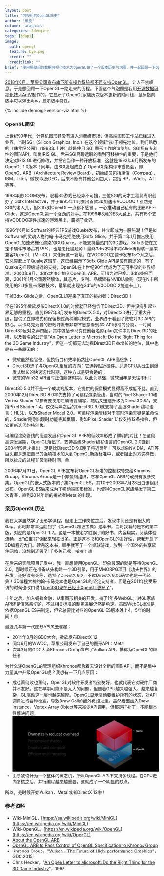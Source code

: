 ```yaml
---
layout: post
title: "可视化的OpenGL简史"
author: "燕良"
column: "Graphics"
categories: 3dengine
tags: [3dapi]
image:
  path: opengl
  feature: bye.png
  credit: ""
  creditlink: ""
brief: "使用隔壁组的数据可视化技术为OpenGL做了一个版本历史气泡图，并一起回顾一下OpenGL一路走来的历程，分享一下我与OpenGL的故事。"
---
```


[2018年6月，苹果公司宣布旗下所有操作系统都不再支持OpenGL](https://www.anandtech.com/show/12894/apple-deprecates-opengl-across-all-oses)，让人不禁叹息。于是想回顾一下OpenGL一路走来的历程。下面这个气泡图是我用[开源数据可视化技术AntV](https://antv.alipay.com)制作的，它显示了OpenGL家族历次版本更新的时间线，鼠标指向版本可以弹出tips，显示版本特性。

{% include demo/gl-version-viz.html %}

### OpenGL简史

上世纪90年代，计算机图形还没有进入消费级市场，但高端图形工作站已经进入业界，当时SGI（Silicon Graphics, Inc.）在这个领域当处于领先地位。我们熟悉的《侏罗纪公园》（1993年上映）就是使用 SGI 图形工作站渲染的。SGI拥有专利性的图形API，叫做IRIS GL。后来SGI高瞻远瞩的看到可移植性的重要，于是他们决定对IRIS GL进行修改，并把它当作一种开放标准，这就是1992年6月所发布的OpenGL 1.0版本！同年，由SGI发起成立了 OpenGL架构评审委员会，即OpenGL ARB（Architecture Review Board），初始成员包括康佰（Compaq），IBM，Intel，微软 以及DEC，后来不断有其他公司加入，包括 HP，nVidia，ATI等等。

1993年底DOOM发布，眼看3D游戏已经势不可挡，三位SGI的天才工程师离职创办了 3dfx Interactive，并于1995年11月推出首款3D加速卡VOODOO！虽然是SGI的老人儿，但3dfx对OpenGL一点都不感冒 ，一心推动自己私有的图形API--Glide，这是OpenGL第一个强劲的对手。在1996年3月的E3大展上，共有15个支持VOODOO硬件加速的游戏展出，震撼了业界。

1996年6月id Softwar的经典FPS游戏Quake发布，并立即成为一股热潮！但是id Software的灵魂人物约翰·卡马克拒绝使用3dfx Glide，并于第二年1月推出使用OpenGL加速光栅化渲染的GLQuake。不能支持最热门的3D游戏，3dfx即使在加速卡硬件市场占有85%，也是无比尴尬的！最终3dfx不得不将Glide再封装一层来兼容OpenGL（MiniGL）来化解这一窘境。在VOODOO加速卡发布15个月之后，它总算赶上了Quake这班车。这已经揭示了3dfx Glide API是没有前途的！有了Quake这样顶级游戏的支持，OpenGL在上世纪90年代成为了无可争议的业界标准。2000年9月，3dfx才决定加入OpenGL ARB，可惜为时已晚。3dfx盛极而衰，2001年1月公司轰然解体，其芯片、专利、品牌皆有NVIDIA收购（现在N卡所使用的SLI多显卡级联技术，最早就出现在3dfx的VOODOO 2加速卡上）。

干掉3dfx Glide之后，OpenGL却迎来了真正的挑战者：Direct3D！  

早在1995年微软发布DirectX 1.0的时候就已经包含了Direct3D，但并没有引起业界足够的重视。直到1997年8月发布的DirectX 5.0，对Direct3D进行了重大升级，提供了立即模式和保留模式两种编程模式，业界终于看到了微软对3D API的野心。以卡马克为首的游戏开发者非常不愿意看到3D API标准的分裂，一时间Direct3D反对之声四起，其中包括卡马克在他著名的.plan文件中对Direct3D的吐槽，以及著名的公开信“An Open Letter to Microsoft: Do the Right Thing for the 3D Game Industry”，但这一切都无法动摇Direct3D日益增长的地位，其中也是有一些原因的：

* 微软虽然也官僚，但执行力和效率仍然比OpenGL ARB高很多；
* Direct3D选了与OpenGL相反的方向：它选择贴近硬件。适逢GPU从出生到爆发式增长的快速迭代时期，这种方式是更合适的；
* 微软的Win32 API当时正值鼎盛时期，以此为基础，微软当年是无往不利；

Direct3D 5.0并不是一个成功的版本，它提供的保留模式显得高不成低不就。直到2000年12月Direct3D 8.0率先支持了可编程渲染管线，当时的Pixel Shader 1.1和Vertex Shader 1.1都需要使用汇编语言编写，随后又迅速升级为Direct3D 8.1，支持Pixel Shader 1.4。仅仅两年之后的Direct3D 9.0就支持了高级Shader编程语言：HLSL，以及Shader Model 2.0。可编程渲染管线对于实时渲染无疑是革命性的，Shader刚刚出现时功能极其羸弱，例如Pixel Shader 1.1仅支持12条指令，但它更新迭代的特别快。

可编程渲染管线的高速发展和OpenGL ARB的低效率形成了鲜明的对比！在这段高速发展期，OpenGL落伍了。支持高级Shader编程语言的OpenGL 2.0直到2004年9月才推出，足足比Direct3D 9.0晚了将近两年！可以想象NVIDIA，ATI等巨头都是想把自己的强项技术加入到OpenGL新版标准中，或者阻止对方这样做，所以扯皮的过程非常消耗时间。:worried:

2006年7月31日，OpenGL ARB宣布将OpenGL标准的控制权转交给Khronos Group。Khronos Group是一个非盈利组织，它和OpenGL ARB的成员有很多交集。OpenGL的嵌入式版本的子集OpenGL ES，其1.0于2003年7月28日由该组织发布。OpenGL ES后来成为了移动端图形标准，也使得OpenGL家族焕发了第二次青春，直到2014年新的挑战者Metal的出现。

### 亲历OpenGL历史

我在大学虽然学了图形学课程，但走上工作岗位之后，发现中间还是有很大的Gap。此时非常幸运翻到了《OpenGL超级宝典》这本书，当时我看的是它的第二版，对应的是OpenGL 1.2。这是一本被名字耽误了的好书，内容翔实，阅读体验流畅，比"红宝书"读起来轻松很多。正是这本书和OpenGL的友好性，帮我开启了3D编程的大门。读完这本书，顺手就写了一个桌球游戏，放到一个国外的共享软件网站，没想到还买了1千多美元呢，哈哈！:moneybag:

在后来的实际项目开发中，我一直想使用OpenGL。印象最深的就是等待OpenGL 2.0。那时候正在准备从头构建一个3D引擎，用于MMORPG项目《功夫世界》的开发。还好没有死等，选择了DirectX 9.0，不过DirectX 9.0c确实也是一代经典！3D编程大神约翰·卡马克本也是OpenGL的坚定支持者，但是在2011年接受采访的时候也改口说"[Direct3D现在已经比OpenGL更好了](https://www.tomshardware.com/news/john-Carmack-DirectX-OpenGL-API-Doom,12372.html)"。

十年之后，加入蚂蚁金融，从事图形相关的开发，搞了1年多WebGL。对GL家族API还是倍感亲切的，不过相关标准的制定进展仍然是龟速。虽然WebGL标准是依据OpenGL ES来制定，但它总要比对应的OpenGL ES版本晚上4，5年的时间！:disappointed:

最近几年新一代图形API风云骤起：

* 2014年3月的GDC大会，微软发布DirectX 12
* 同年6月的WWDC，苹果公司发布了自己的图形API：Metal
* 次年3月的GDC大会Khronos Group宣布了Vulkan API，被称为OpenGL的继任者

为什么连OpenGL的管理组织Khronos都急着去设计全新的图形API，而不是集中力量其中升级OpenGL呢？我想有一下几点原因：

* 成也萧何败也萧何，OpenGL对软件开发者特别友好，也就代表它对硬件厂商并不友好。这在早期可能不是太大的问题，但随着GPU越来越强大、越来越复杂，GL驱动这一层也越来越厚。OpenGL显示驱动要维护所有的状态，对API调用进行各种检查，导致Draw Call的额外负担过重。虽然后面加入Draw Instance，Vertex Array Object等来减少API调用，但都是打补丁，不能根本性解决问题。
![wwdc2015-metal](/assets/img/opengl/wwdc2015-metal.gif)
* 由于被设计为一个整体的状态机，所以OpenGL API不支持多线程。在CPU走向多核之后，并行编程越来越重要，这就成了一个明显的缺点。

所以，是时候开始Vulkan，Metal或者DirectX 12啦！

### 参考资料

* Wiki-MiniGL，[https://en.wikipedia.org/wiki/MiniGL](https://en.wikipedia.org/wiki/MiniGL)
* Wiki-OpenGL，[https://en.wikipedia.org/wiki/OpenGL](https://en.wikipedia.org/wiki/OpenGL)
* [About the OpenGL ARB](https://www.opengl.org/archives/about/arb/)
* [OpenGL ARB to Pass Control of OpenGL Specification to Khronos Group](https://www.khronos.org/news/press/opengl_arb_to_pass_control_of_opengl_specification_to_khronos_group)
* Khronos Group，"[Vulkan - The Future of High-performance Graphics](https://youtu.be/QF7gENO6CI8)"，GDC 2015
* Chris Hecker，"[An Open Letter to Microsoft: Do the Right Thing for the 3D Game Industry](http://chrishecker.com/images/3/33/Gdmogl.pdf)"，1997


